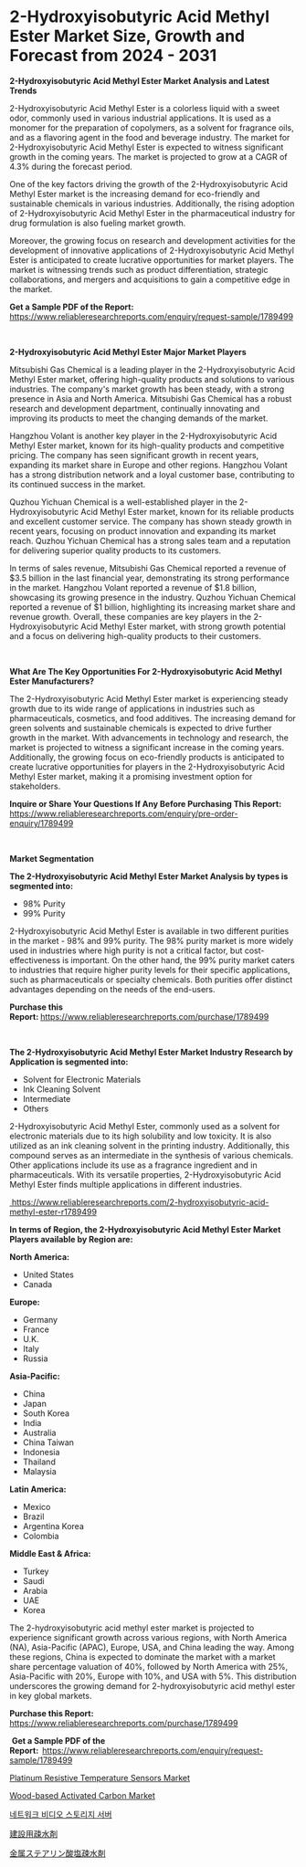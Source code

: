 <p><h1>2-Hydroxyisobutyric Acid Methyl Ester Market Size, Growth and Forecast from 2024 - 2031</h1></p><p><strong>2-Hydroxyisobutyric Acid Methyl Ester Market Analysis and Latest Trends</strong></p>
<p><p>2-Hydroxyisobutyric Acid Methyl Ester is a colorless liquid with a sweet odor, commonly used in various industrial applications. It is used as a monomer for the preparation of copolymers, as a solvent for fragrance oils, and as a flavoring agent in the food and beverage industry. The market for 2-Hydroxyisobutyric Acid Methyl Ester is expected to witness significant growth in the coming years. The market is projected to grow at a CAGR of 4.3% during the forecast period.</p><p>One of the key factors driving the growth of the 2-Hydroxyisobutyric Acid Methyl Ester market is the increasing demand for eco-friendly and sustainable chemicals in various industries. Additionally, the rising adoption of 2-Hydroxyisobutyric Acid Methyl Ester in the pharmaceutical industry for drug formulation is also fueling market growth.</p><p>Moreover, the growing focus on research and development activities for the development of innovative applications of 2-Hydroxyisobutyric Acid Methyl Ester is anticipated to create lucrative opportunities for market players. The market is witnessing trends such as product differentiation, strategic collaborations, and mergers and acquisitions to gain a competitive edge in the market.</p></p>
<p><strong>Get a Sample PDF of the Report:&nbsp;</strong> <a href="https://www.reliableresearchreports.com/enquiry/request-sample/1789499">https://www.reliableresearchreports.com/enquiry/request-sample/1789499</a></p>
<p>&nbsp;</p>
<p><strong>2-Hydroxyisobutyric Acid Methyl Ester Major Market Players</strong></p>
<p><p>Mitsubishi Gas Chemical is a leading player in the 2-Hydroxyisobutyric Acid Methyl Ester market, offering high-quality products and solutions to various industries. The company's market growth has been steady, with a strong presence in Asia and North America. Mitsubishi Gas Chemical has a robust research and development department, continually innovating and improving its products to meet the changing demands of the market.</p><p>Hangzhou Volant is another key player in the 2-Hydroxyisobutyric Acid Methyl Ester market, known for its high-quality products and competitive pricing. The company has seen significant growth in recent years, expanding its market share in Europe and other regions. Hangzhou Volant has a strong distribution network and a loyal customer base, contributing to its continued success in the market.</p><p>Quzhou Yichuan Chemical is a well-established player in the 2-Hydroxyisobutyric Acid Methyl Ester market, known for its reliable products and excellent customer service. The company has shown steady growth in recent years, focusing on product innovation and expanding its market reach. Quzhou Yichuan Chemical has a strong sales team and a reputation for delivering superior quality products to its customers.</p><p>In terms of sales revenue, Mitsubishi Gas Chemical reported a revenue of $3.5 billion in the last financial year, demonstrating its strong performance in the market. Hangzhou Volant reported a revenue of $1.8 billion, showcasing its growing presence in the industry. Quzhou Yichuan Chemical reported a revenue of $1 billion, highlighting its increasing market share and revenue growth. Overall, these companies are key players in the 2-Hydroxyisobutyric Acid Methyl Ester market, with strong growth potential and a focus on delivering high-quality products to their customers.</p></p>
<p>&nbsp;</p>
<p><strong>What Are The Key Opportunities For 2-Hydroxyisobutyric Acid Methyl Ester Manufacturers?</strong></p>
<p><p>The 2-Hydroxyisobutyric Acid Methyl Ester market is experiencing steady growth due to its wide range of applications in industries such as pharmaceuticals, cosmetics, and food additives. The increasing demand for green solvents and sustainable chemicals is expected to drive further growth in the market. With advancements in technology and research, the market is projected to witness a significant increase in the coming years. Additionally, the growing focus on eco-friendly products is anticipated to create lucrative opportunities for players in the 2-Hydroxyisobutyric Acid Methyl Ester market, making it a promising investment option for stakeholders.</p></p>
<p><strong>Inquire or Share Your Questions If Any Before Purchasing This Report:</strong> <a href="https://www.reliableresearchreports.com/enquiry/pre-order-enquiry/1789499">https://www.reliableresearchreports.com/enquiry/pre-order-enquiry/1789499</a></p>
<p>&nbsp;</p>
<p><strong>Market Segmentation</strong></p>
<p><strong>The 2-Hydroxyisobutyric Acid Methyl Ester Market Analysis by types is segmented into:</strong></p>
<p><ul><li>98% Purity</li><li>99% Purity</li></ul></p>
<p><p>2-Hydroxyisobutyric Acid Methyl Ester is available in two different purities in the market - 98% and 99% purity. The 98% purity market is more widely used in industries where high purity is not a critical factor, but cost-effectiveness is important. On the other hand, the 99% purity market caters to industries that require higher purity levels for their specific applications, such as pharmaceuticals or specialty chemicals. Both purities offer distinct advantages depending on the needs of the end-users.</p></p>
<p><strong>Purchase this Report:&nbsp;</strong><a href="https://www.reliableresearchreports.com/purchase/1789499">https://www.reliableresearchreports.com/purchase/1789499</a></p>
<p>&nbsp;</p>
<p><strong>The 2-Hydroxyisobutyric Acid Methyl Ester Market Industry Research by Application is segmented into:</strong></p>
<p><ul><li>Solvent for Electronic Materials</li><li>Ink Cleaning Solvent</li><li>Intermediate</li><li>Others</li></ul></p>
<p><p>2-Hydroxyisobutyric Acid Methyl Ester, commonly used as a solvent for electronic materials due to its high solubility and low toxicity. It is also utilized as an ink cleaning solvent in the printing industry. Additionally, this compound serves as an intermediate in the synthesis of various chemicals. Other applications include its use as a fragrance ingredient and in pharmaceuticals. With its versatile properties, 2-Hydroxyisobutyric Acid Methyl Ester finds multiple applications in different industries.</p></p>
<p><a href="https://www.reliableresearchreports.com/2-hydroxyisobutyric-acid-methyl-ester-r1789499">&nbsp;https://www.reliableresearchreports.com/2-hydroxyisobutyric-acid-methyl-ester-r1789499</a></p>
<p><strong>In terms of Region, the 2-Hydroxyisobutyric Acid Methyl Ester Market Players available by Region are:</strong></p>
<p>
    <p> <strong> North America: </strong>
        <ul>
            <li>United States</li>
            <li>Canada</li>
        </ul>
        </p> 
    <p> <strong> Europe: </strong>
        <ul>
            <li>Germany</li>
            <li>France</li>
            <li>U.K.</li>
            <li>Italy</li>
            <li>Russia</li>
        </ul>
        </p> 
    <p> <strong> Asia-Pacific: </strong>
        <ul>
            <li>China</li>
            <li>Japan</li>
            <li>South Korea</li>
            <li>India</li>
            <li>Australia</li>
            <li>China Taiwan</li>
            <li>Indonesia</li>
            <li>Thailand</li>
            <li>Malaysia</li>
        </ul>
        </p> 
    <p> <strong> Latin America: </strong>
        <ul>
            <li>Mexico</li>
            <li>Brazil</li>
            <li>Argentina Korea</li>
            <li>Colombia</li>
        </ul>
        </p> 
    <p> <strong> Middle East & Africa: </strong>
        <ul>
            <li>Turkey</li>
            <li>Saudi</li>
            <li>Arabia</li>
            <li>UAE</li>
            <li>Korea</li>
        </ul>
    </p>
    </p>
<p><p>The 2-hydroxyisobutyric acid methyl ester market is projected to experience significant growth across various regions, with North America (NA), Asia-Pacific (APAC), Europe, USA, and China leading the way. Among these regions, China is expected to dominate the market with a market share percentage valuation of 40%, followed by North America with 25%, Asia-Pacific with 20%, Europe with 10%, and USA with 5%. This distribution underscores the growing demand for 2-hydroxyisobutyric acid methyl ester in key global markets.</p></p>
<p><strong>Purchase this Report: </strong><a href="https://www.reliableresearchreports.com/purchase/1789499">https://www.reliableresearchreports.com/purchase/1789499</a></p>
<p>&nbsp;<strong>Get a Sample PDF of the Report:&nbsp;&nbsp;</strong><a href="https://www.reliableresearchreports.com/enquiry/request-sample/1789499">https://www.reliableresearchreports.com/enquiry/request-sample/1789499</a></p>
<p><strong></strong></p>
<p><p><a href="https://issuu.com/reportprime-2/docs/platinum-resistive-temperature-sensors-market-size">Platinum Resistive Temperature Sensors Market</a></p><p><a href="https://github.com/fiixsa/Market-Research-Report-List-3/blob/main/wood-based-activated-carbon-market.md">Wood-based Activated Carbon Market</a></p><p><a href="https://github.com/ROBERTS65DAVID/Market-Research-Report-List-1/blob/main/278595999847.md">네트워크 비디오 스토리지 서버</a></p><p><a href="https://github.com/bucuel854722/Market-Research-Report-List-2/blob/main/6959790106056.md">建設用疎水剤</a></p><p><a href="https://github.com/AriMuller2009/Market-Research-Report-List-2/blob/main/7214013106057.md">金属ステアリン酸塩疎水剤</a></p></p>